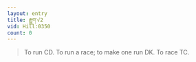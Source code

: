 ```yaml
---
layout: entry
title: རྒྱུག་√2
vid: Hill:0350
count: 0
---
```

> To run CD\. To run a race; to make one run DK\. To race TC\.


